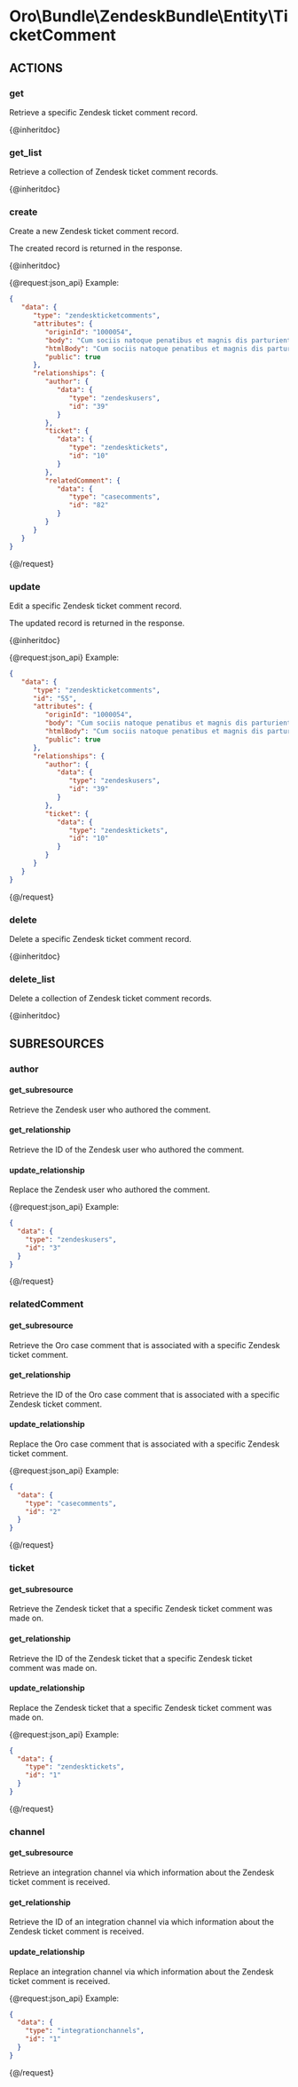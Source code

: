 # Oro\Bundle\ZendeskBundle\Entity\TicketComment

## ACTIONS  

### get

Retrieve a specific Zendesk ticket comment record.

{@inheritdoc}

### get_list

Retrieve a collection of Zendesk ticket comment records.

{@inheritdoc}

### create

Create a new Zendesk ticket comment record.

The created record is returned in the response.

{@inheritdoc}

{@request:json_api}
Example:

```JSON
{
   "data": {
      "type": "zendeskticketcomments",
      "attributes": {
         "originId": "1000054",
         "body": "Cum sociis natoque penatibus et magnis dis parturient montes, nascetur ridiculus mus.",
         "htmlBody": "Cum sociis natoque penatibus et magnis dis parturient montes, nascetur ridiculus mus.",
         "public": true
      },
      "relationships": {
         "author": {
            "data": {
               "type": "zendeskusers",
               "id": "39"
            }
         },
         "ticket": {
            "data": {
               "type": "zendesktickets",
               "id": "10"
            }
         },
         "relatedComment": {
            "data": {
               "type": "casecomments",
               "id": "82"
            }
         }
      }
   }
}
```
{@/request}

### update

Edit a specific Zendesk ticket comment record.

The updated record is returned in the response.

{@inheritdoc}

{@request:json_api}
Example:

```JSON
{
   "data": {
      "type": "zendeskticketcomments",
      "id": "55",
      "attributes": {
         "originId": "1000054",
         "body": "Cum sociis natoque penatibus et magnis dis parturient montes, nascetur ridiculus mus.",
         "htmlBody": "Cum sociis natoque penatibus et magnis dis parturient montes, nascetur ridiculus mus.",
         "public": true
      },
      "relationships": {
         "author": {
            "data": {
               "type": "zendeskusers",
               "id": "39"
            }
         },
         "ticket": {
            "data": {
               "type": "zendesktickets",
               "id": "10"
            }
         }
      }
   }
}
```
{@/request}

### delete

Delete a specific Zendesk ticket comment record.

{@inheritdoc}

### delete_list

Delete a collection of Zendesk ticket comment records.

{@inheritdoc}

## SUBRESOURCES

### author

#### get_subresource

Retrieve the Zendesk user who authored the comment.

#### get_relationship

Retrieve the ID of the Zendesk user who authored the comment.

#### update_relationship

Replace the Zendesk user who authored the comment.

{@request:json_api}
Example:

```JSON
{
  "data": {
    "type": "zendeskusers",
    "id": "3"
  }
}
```
{@/request}

### relatedComment

#### get_subresource

Retrieve the Oro case comment that is associated with a specific Zendesk ticket comment. 

#### get_relationship

Retrieve the ID of the Oro case comment that is associated with a specific Zendesk ticket comment. 

#### update_relationship

Replace the Oro case comment that is associated with a specific Zendesk ticket comment.

{@request:json_api}
Example:

```JSON
{
  "data": {
    "type": "casecomments",
    "id": "2"
  }
}
```
{@/request}

### ticket

#### get_subresource

Retrieve the Zendesk ticket that a specific Zendesk ticket comment was made on.

#### get_relationship

Retrieve the ID of the Zendesk ticket that a specific Zendesk ticket comment was made on.

#### update_relationship

Replace the Zendesk ticket that a specific Zendesk ticket comment was made on.

{@request:json_api}
Example:

```JSON
{
  "data": {
    "type": "zendesktickets",
    "id": "1"
  }
}
```
{@/request}

### channel

#### get_subresource

Retrieve an integration channel via which information about the Zendesk ticket comment is received.

#### get_relationship

Retrieve the ID of an integration channel via which information about the Zendesk ticket comment is received.

#### update_relationship

Replace an integration channel via which information about the Zendesk ticket comment is received.

{@request:json_api}
Example:

```JSON
{
  "data": {
    "type": "integrationchannels",
    "id": "1"
  }
}
```
{@/request}
